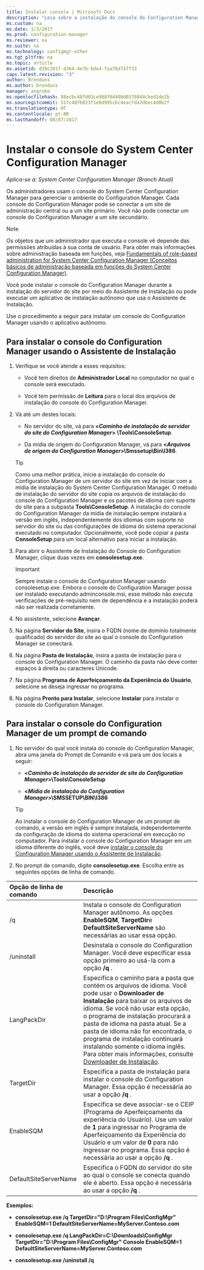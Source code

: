 ```yaml
---
title: Instalar console | Microsoft Docs
description: "Leia sobre a instalação do console do Configuration Manager para se conectar a um site de administração central ou um site primário."
ms.custom: na
ms.date: 1/3/2017
ms.prod: configuration-manager
ms.reviewer: na
ms.suite: na
ms.technology: configmgr-other
ms.tgt_pltfrm: na
ms.topic: article
ms.assetid: d39c201f-d364-4e7b-bde4-faa76d747f33
caps.latest.revision: "3"
author: Brenduns
ms.author: brenduns
manager: angrobe
ms.openlocfilehash: 88ecbc48fd03ce988f04408d0378844cbed1de2b
ms.sourcegitcommit: 51fc48fb023f1e8d995c6c4eacfda7dbec4d0b2f
ms.translationtype: HT
ms.contentlocale: pt-BR
ms.lasthandoff: 08/07/2017
---
```

# <a name="install-the-system-center-configuration-manager-console"></a>Instalar o console do System Center Configuration Manager

*Aplica-se a: System Center Configuration Manager (Branch Atual)*

Os administradores usam o console do System Center Configuration Manager para gerenciar o ambiente do Configuration Manager. Cada console do Configuration Manager pode se conectar a um site de administração central ou a um site primário. Você não pode conectar um console do Configuration Manager a um site secundário.

> [!NOTE]  
>  Os objetos que um administrador que executa o console vê depende das permissões atribuídas à sua conta de usuário. Para obter mais informações sobre administração baseada em funções, veja [Fundamentals of role-based administration for System Center Configuration Manager (Conceitos básicos de administração baseada em funções do System Center Configuration Manager)](../../../../core/understand/fundamentals-of-role-based-administration.md).  

 Você pode instalar o console do Configuration Manager durante a instalação do servidor do site por meio do Assistente de Instalação ou pode executar um aplicativo de instalação autônomo que usa o Assistente de Instalação.  

 Use o procedimento a seguir para instalar um console do Configuration Manager usando o aplicativo autônomo.  

## <a name="to-install-the-configuration-manager-console-by-using-the-setup-wizard"></a>Para instalar o console do Configuration Manager usando o Assistente de Instalação  

1.  Verifique se você atende a esses requisitos:  

    -  Você tem direitos de **Administrador Local** no computador no qual o console será executado.  

    -   Você tem permissão de **Leitura** para o local dos arquivos de instalação do console do Configuration Manager.  

2.  Vá até um destes locais:  

    -   No servidor do site, vá para **<*Caminho de instalação do servidor do site do Configuration Manager*> \Tools\ConsoleSetup**.  

    -   Da mídia de origem do Configuration Manager, vá para **<*Arquivos de origem do Configuration Manager*>\Smssetup\Bin\I386**.  

    > [!TIP]  
    >  Como uma melhor prática, inicie a instalação do console do Configuration Manager de um servidor do site em vez de iniciar com a mídia de instalação do System Center Configuration Manager. O método de instalação do servidor do site copia os arquivos de instalação do console do Configuration Manager e os pacotes de idioma com suporte do site para a subpasta **Tools\ConsoleSetup**. A instalação do console do Configuration Manager da mídia de instalação sempre instalará a versão em inglês, independentemente dos idiomas com suporte no servidor do site ou das configurações de idioma do sistema operacional executado no computador. Opcionalmente, você pode copiar a pasta **ConsoleSetup** para um local alternativo para iniciar a instalação.

3.  Para abrir o Assistente de Instalação do Console do Configuration Manager, clique duas vezes em **consolesetup.exe**.  

    > [!IMPORTANT]  
    >  Sempre instale o console do Configuration Manager usando consolesetup.exe. Embora o console do Configuration Manager possa ser instalado executando adminconsole.msi, esse método não executa verificações de pré-requisito nem de dependência e a instalação poderá não ser realizada corretamente.  

4.  No assistente, selecione **Avançar**.  

5.  Na página **Servidor do Site**, insira o FQDN (nome de domínio totalmente qualificado) do servidor do site ao qual o console do Configuration Manager se conectará.  

6.  Na página **Pasta de Instalação**, insira a pasta de instalação para o console do Configuration Manager. O caminho da pasta não deve conter espaços à direita ou caracteres Unicode.  

7.  Na página **Programa de Aperfeiçoamento da Experiência do Usuário**, selecione se deseja ingressar no programa.  

8.  Na página **Pronto para Instalar**, selecione **Instalar** para instalar o console do Configuration Manager.  

## <a name="to-install-the-configuration-manager-console-from-a-command-prompt"></a>Para instalar o console do Configuration Manager de um prompt de comando  

1.  No servidor do qual você instala do console do Configuration Manager, abra uma janela do Prompt de Comando e vá para um dos locais a seguir:  

    -   **<*Caminho de instalação do servidor de site do Configuration Manager*>\Tools\ConsoleSetup**  

    -   **<*Mídia de instalação do Configuration Manager*>\SMSSETUP\BIN\I386**  

    > [!TIP]  
    >  Ao instalar o console do Configuration Manager de um prompt de comando, a versão em inglês é sempre instalada, independentemente da configuração de idioma do sistema operacional em execução no computador. Para instalar o console do Configuration Manager em um idioma diferente do inglês, você deve [instalar o console do Configuration Manager usando o Assistente de Instalação](#to-install-the-configuration-manager-console-by-using-the-setup-wizard).  

2.  No prompt de comando, digite **consolesetup.exe**. Escolha entre as seguintes opções de linha de comando.  

|  Opção de linha de comando     | Descrição     |
  | :------------- | :------------- |
  |/q|Instala o console do Configuration Manager autônomo. As opções **EnableSQM**, **TargetDir**e **DefaultSiteServerName** são necessárias ao usar essa opção.|  
  |/uninstall|Desinstala o console do Configuration Manager. Você deve especificar essa opção primeiro ao usá-la com a opção **/q** .|  
  |LangPackDir|Especifica o caminho para a pasta que contém os arquivos de idioma. Você pode usar o **Downloader de Instalação** para baixar os arquivos de idioma. Se você não usar esta opção, o programa de instalação procurará a pasta de idioma na pasta atual. Se a pasta de idioma não for encontrada, o programa de instalação continuará instalando somente o idioma inglês. Para obter mais informações, consulte [Downloader de Instalação](setup-downloader.md).|  
  |TargetDir|Especifica a pasta de instalação para instalar o console do Configuration Manager. Essa opção é necessária ao usar a opção **/q** .|  
  |EnableSQM|Especifica se deve associar-se o CEIP (Programa de Aperfeiçoamento da experiência do Usuário). Use um valor de **1** para ingressar no Programa de Aperfeiçoamento da Experiência do Usuário e um valor de **0** para não ingressar no programa. Essa opção é necessária ao usar a opção **/q** .|  
  |DefaultSiteServerName|Especifica o FQDN do servidor do site ao qual o console se conecta quando ele é aberto. Essa opção é necessária ao usar a opção **/q** .|  


  **Exemplos:**

  -  **consolesetup.exe /q TargetDir="D:\Program Files\ConfigMgr" EnableSQM=1 DefaultSiteServerName=MyServer.Contoso.com**  

  -  **consolesetup.exe /q LangPackDir=C:\Downloads\ConfigMgr TargetDir="D:\Program Files\ConfigMgr" Console EnableSQM=1 DefaultSiteServerName=MyServer.Contoso.com**  

  -  **consolesetup.exe /uninstall /q**  
